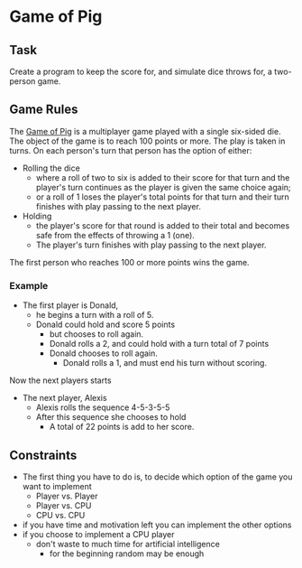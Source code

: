 # Game of Pig

## Task
Create a program to keep the score for, and simulate dice throws for, a two-person game.

## Game Rules
The [Game of Pig](https://en.wikipedia.org/wiki/Pig_(dice_game)) is a multiplayer game played with a single six-sided die.
The object of the game is to reach 100 points or more. 
The play is taken in turns. 
On each person's turn that person has the option of either:
* Rolling the dice
  * where a roll of two to six is added to their score for that turn and the player's turn continues as the player is given the same choice again;
  * or a roll of 1 loses the player's total points for that turn and their turn finishes with play passing to the next player.
* Holding
  * the player's score for that round is added to their total and becomes safe from the effects of throwing a 1 (one).  
  * The player's turn finishes with play passing to the next player.

The first person who reaches 100 or more points wins the game.

### Example
* The first player is Donald,
  * he begins a turn with a roll of 5.
  * Donald could hold and score 5 points
    * but chooses to roll again.
    * Donald rolls a 2, and could hold with a turn total of 7 points
    * Donald chooses to roll again.
      * Donald rolls a 1, and must end his turn without scoring.
      
Now the next players starts

* The next player, Alexis
  * Alexis rolls the sequence 4-5-3-5-5
  * After this sequence she chooses to hold
    * A total of 22 points is add to her score.
    
## Constraints
* The first thing you have to do is, to decide which option of the game you want to implement
  * Player vs. Player
  * Player vs. CPU
  * CPU vs. CPU
* if you have time and motivation left you can implement the other options
* if you choose to implement a CPU player
  * don't waste to much time for artificial intelligence
    * for the beginning random may be enough

